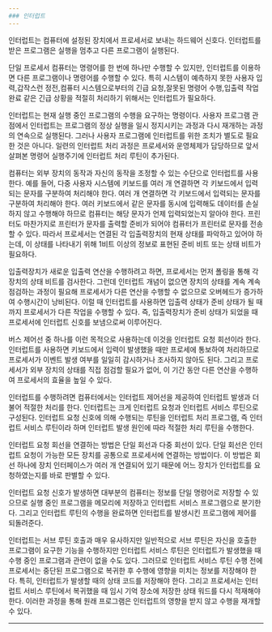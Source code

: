 ```yaml
---
### 인터럽트
---
```

인터럽트는 컴퓨터에 설정된 장치에서 프로세서로 보내는 하드웨어 신호다. 인터럽트를 받은 프로그램은 실행을 멈추고 다른 프로그램이 실행된다.

단일 프로세서 컴퓨터는 명령어를 한 번에 하나만 수행할 수 있지만, 인터럽트를 이용하면 다른 프로그램이나 명령어를 수행할 수 있다. 특히 시스템이 예측하지 못한 사용자 입력,갑작스런 정전,컴퓨터 시스템으로부터의 긴급 요청,잘못된 명령어 수행,입출력 작업 완료 같은 긴급 상황을 적절히 처리하기 위해서는 인터럽트가 필요하다.

인터럽트는 현재 실행 중인 프로그램의 수행을 요구하는 명령이다. 사용자 프로그램 관점에서 인터럽트는 프로그램의 정상 실행을 일시 정지시키는 과정과 다시 재개하는 과정의 연속으로 실행된다. 그러나 사용자 프로그램에 인터럽트를 위한 조치가 별도로 필요한 것은 아니다. 일련의 인터럽트 처리 과정은 프로세서와 운영체제가 담당하므로 앞서 살펴본 명령어 실행주기에 인터럽트 처리 루틴이 추가된다.

컴퓨터는 외부 장치의 동작과 자신의 동작을 조정할 수 있는 수단으로 인터럽트를 사용한다. 예를 들어, 다중 사용자 시스템에 키보드를 여러 개 연결하면 각 키보드에서 입력되는 문자를 구분하여 처리해야 한다. 여러 개 연결하면 각 키보드에서 입력되는 문자를 구분하여 처리해야 한다. 여러 키보드에서 같은 문자를 동시에 입력해도 데이터를 손실하지 않고 수행해야 하므로 컴퓨터는 해당 문자가 언제 입력되었는지 알아야 한다. 프린터도 마찬가지로 프린터가 문자를 출력할 준비가 되어야 컴퓨터가 프린터로 문자를 전송할 수 있다. 따라서 프로세서는 연결된 각 입출력장치의 현재 상태를 파악하고 있어야 하는데, 이 상태를 나타내기 위해 1비트 이상의 정보로 표현된 준비 비트 또는 상태 비트가 필요하다.

입출력장치가 새로운 입출력 연산을 수행하려고 하면, 프로세서는 먼저 폴링을 통해 각 장치의 상태 비트를 검사한다. 그런데 인터럽트 개념이 없으면 장치의 상태를 계속 계속 점검하는 과정이 필요해 프로세서가 다른 연산을 수행할 수 없으므로 오버헤드가 증가하여 수행시간이 낭비된다. 이럴 때 인터럽트를 사용하면 입출력 상태가 준비 상태가 될 때까지 프로세서가 다른 작업을 수행할 수 있다. 즉, 입출력장치가 준비 상태가 되었을 때 프로세서에 인터럽트 신호를 보냄으로써 이루어진다.

버스 제어선 중 하나를 이런 목적으로 사용하는데 이것을 인터럽트 요청 회선이라 한다. 인터럽트를 사용하면 키보드에서 입력이 발생했을 때만 프로세에 통보하여 처리하므로 프로세서가 이벤트 발생 여부를 일일히 감시하거나 조사하지 않아도 된다. 그리고 프로세서가 외부 장치의 상태를 직접 점검할 필요가 없어, 이 기간 동안 다른 연산을 수행하여 프로세서의 효율을 높일 수 있다.

인터럽트를 수행하려면 컴퓨터에서는 인터럽트 제어선을 제공하여 인터럽트 발생과 더불어 적절한 처리를 한다. 인터럽트는 크게 인터럽트 요청과 인터럽트 서비스 루틴으로 구성된다. 인터럽트 요청 신호에 의해 수행되는 루틴을 인터럽트 처리 프로그램, 즉 인터럽트 서비스 루틴이라 하며 인터럽트 발생 원인에 따라 적절한 처리 루틴을 수행한다.

인터럽트 요청 회선을 연결하는 방법은 단일 회선과 다중 회선이 있다. 단일 회선은 인터럽트 요청이 가능한 모든 장치를 공통으로 프로세서에 연결하는 방법이다. 이 방법은 회선 하나에 장치 인터페이스가 여러 개 연결되어 있기 때문에 어느 장치가 인터럽트를 요청하였는지를 바로 판별할 수 있다.

인터럽트 요청 신호가 발생하면 대부분의 컴퓨터는 정보를 단일 명령어로 저장할 수 있으므로 실행 중인 프로그램을 메모리에 저장하고 인터럽트 서비스 프로그램으로 분기한다. 그리고 인터럽트 루틴의 수행을 완료하면 인터럽트를 발생시킨 프로그램에 제어를 되돌려준다.

인터럽트는 서브 루틴 호출과 매우 유사하지만 일반적으로 서브 루틴은 자신을 호출한 프로그램이 요구한 기능을 수행하지만 인터럽트 서비스 루틴은 인터럽트가 발생했을 때 수행 중인 프로그램과 관련이 없을 수도 있다. 그러므로 인터럽트 서비스 루틴 수행 전에 프로세서는 중단된 프로그램으로 복귀한 후 수행에 영향을 미치는 정보를 저장해야 한다. 특히, 인터럽트가 발생할 때의 상태 코드를 저장해야 한다. 그리고 프로세서는 인터럽트 서비스 루틴에서 복귀했을 때 임시 기억 장소에 저장한 상태 워드를 다시 적재해야 한다. 이러한 과정을 통해 원래 프로그램은 인터럽트의 영향을 받지 않고 수행을 재개할 수 있다.

---



























